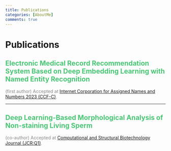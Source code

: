 ```yaml
---
title: Publications
categories: [AboutMe]
comments: true
---
```


# Publications

## <span style="color: #48c774;">Electronic Medical Record Recommendation System Based on Deep Embedding Learning with Named Entity Recognition</span>  
<span style="color: #888888;">(first author) Accepted at [Internet Corporation for Assigned Names and Numbers 2023 (CCF-C)](https://link.springer.com/chapter/10.1007/978-3-031-44195-0_25).</span>  

---

## <span style="color: #48c774;">Deep Learning-Based Morphological Analysis of Non-staining Living Sperm</span>  
<span style="color: #888888;">(co-author) Accepted at [Computational and Structural Biotechnology Journal (JCR:Q1)](https://www.csbj.org/article/S2001-0370(24)00049-7/fulltext).</span>
   
